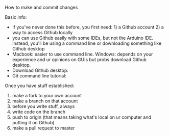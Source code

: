 How to make and commit changes

Basic info:
 - If you've never done this before, you first need: 1) a Github account 2) a way to access Github locally
 - you can use Github easily with some IDEs, but not the Arduino IDE. instead, you'll be using a command line or downloading something like Github desktop
 - Macbook: easier to use command line. Windows: depends on your experience and ur opinions on GUIs but probs download Github desktop.
 - Download Github desktop: 
 - Git command line tutorial:

Once you have stuff established:
1. make a fork to your own account
2. make a branch on that account
3. before you write stuff, always 
4. write code on the branch
5. push to origin (that means taking what's local on ur computer and putting it on Github)
6. make a pull request to master
